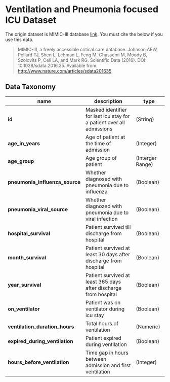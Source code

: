 # Ventilation and Pneumonia focused ICU Dataset

The origin dataset is MIMIC-III database [link](https://mimic.physionet.org/). You must cite the below if you use this data.

> MIMIC-III, a freely accessible critical care database. Johnson AEW, Pollard TJ, Shen L, Lehman L, Feng M, Ghassemi M, Moody B, Szolovits P, Celi LA, and Mark RG. Scientific Data (2016). DOI: 10.1038/sdata.2016.35. Available from: http://www.nature.com/articles/sdata201635

## Data Taxonomy

name | description | type
--- | --- | ---
**id** | Masked identifier for last icu stay for a patient over all admissions | (String) 
**age_in_years** | Age of patient at the time of admission | (Integer) 
**age_group** | Age group of patient | (Interger Range)
**pneumonia_influenza_source** | Whether diagnosed with pneumonia due to influenza | (Boolean)
**pneumonia_viral_source** | Whether diagnozed with pneumonia due to viral infection | (Boolean)
**hospital_survival** | Patient survived till discharge from hospital | (Boolean)
**month_survival** | Patient survived at least 30 days after discharge from hospital | (Boolean)
**year_survival** | Patient survived at least 365 days after discharge from hospital | (Boolean)
**on_ventilator** | Patient was on ventilator during icu stay | (Boolean)
**ventilation_duration_hours** | Total hours of ventilation | (Numeric)
**expired_during_ventilation** | Patient expired during ventilation | (Boolean)
**hours_before_ventilation** | Time gap in hours between admission and first ventilation | (Integer)
